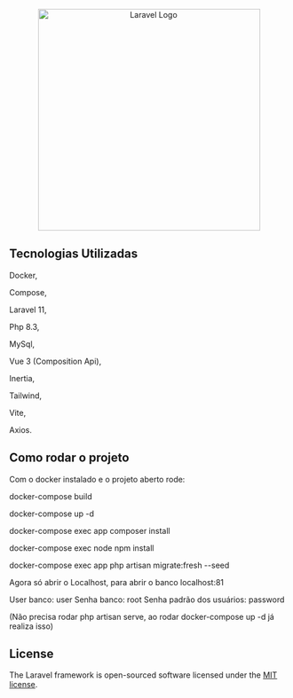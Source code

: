 <p align="center"><a href="https://laravel.com" target="_blank"><img src="https://raw.githubusercontent.com/laravel/art/master/logo-lockup/5%20SVG/2%20CMYK/1%20Full%20Color/laravel-logolockup-cmyk-red.svg" width="400" alt="Laravel Logo"></a></p>

## Tecnologias Utilizadas

Docker,

Compose,

Laravel 11,

Php 8.3,

MySql,

Vue 3 (Composition Api),

Inertia,

Tailwind,

Vite,

Axios.


## Como rodar o projeto

Com o docker instalado e o projeto aberto rode:

docker-compose build

docker-compose up -d

docker-compose exec app composer install

docker-compose exec node npm install

docker-compose exec app php artisan migrate:fresh --seed

Agora só abrir o Localhost, para abrir o banco localhost:81

User banco: user
Senha banco: root
Senha padrão dos usuários: password

(Não precisa rodar php artisan serve, ao rodar docker-compose up -d já realiza isso)

## License

The Laravel framework is open-sourced software licensed under the [MIT license](https://opensource.org/licenses/MIT).
